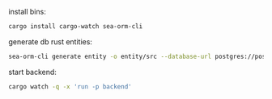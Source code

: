 install bins:

```bash
cargo install cargo-watch sea-orm-cli
```

generate db rust entities:

```bash
sea-orm-cli generate entity -o entity/src --database-url postgres://postgres:postgres@localhost:5432/tasks_notprod_db
```

start backend:

```bash
cargo watch -q -x 'run -p backend'
```
